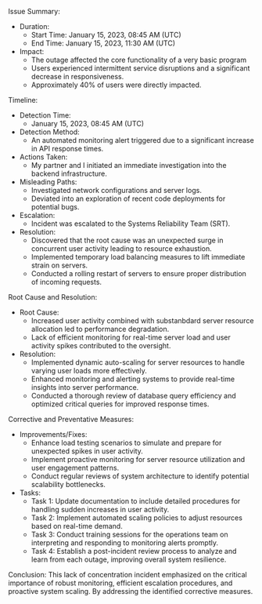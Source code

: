 

Issue Summary:
- Duration:
  - Start Time: January 15, 2023, 08:45 AM (UTC)
  - End Time: January 15, 2023, 11:30 AM (UTC)
- Impact:
  - The outage affected the core functionality of a very basic program
  - Users experienced intermittent service disruptions and a significant decrease in responsiveness.
  - Approximately 40% of users were directly impacted.

Timeline:
- Detection Time:
  - January 15, 2023, 08:45 AM (UTC)
- Detection Method:
  - An automated monitoring alert triggered due to a significant increase in API response times.
- Actions Taken:
  - My partner and I initiated an immediate investigation into the backend infrastructure.
- Misleading Paths:
  - Investigated network configurations and server logs.
  - Deviated into an exploration of recent code deployments for potential bugs.
- Escalation:
  - Incident was escalated to the Systems Reliability Team (SRT).
- Resolution:
  - Discovered that the root cause was an unexpected surge in concurrent user activity leading to resource exhaustion.
  - Implemented temporary load balancing measures to lift immediate strain on servers.
  - Conducted a rolling restart of servers to ensure proper distribution of incoming requests.

Root Cause and Resolution:
- Root Cause:
  - Increased user activity combined with substanbdard server resource allocation led to performance degradation.
  - Lack of efficient monitoring for real-time server load and user activity spikes contributed to the oversight.
- Resolution:
  - Implemented dynamic auto-scaling for server resources to handle varying user loads more effectively.
  - Enhanced monitoring and alerting systems to provide real-time insights into server performance.
  - Conducted a thorough review of database query efficiency and optimized critical queries for improved response times.

Corrective and Preventative Measures:
- Improvements/Fixes:
  - Enhance load testing scenarios to simulate and prepare for unexpected spikes in user activity.
  - Implement proactive monitoring for server resource utilization and user engagement patterns.
  - Conduct regular reviews of system architecture to identify potential scalability bottlenecks.
- Tasks:
  - Task 1: Update documentation to include detailed procedures for handling sudden increases in user activity.
  - Task 2: Implement automated scaling policies to adjust resources based on real-time demand.
  - Task 3: Conduct training sessions for the operations team on interpreting and responding to monitoring alerts promptly.
  - Task 4: Establish a post-incident review process to analyze and learn from each outage, improving overall system resilience.

Conclusion:
This lack of concentration incident emphasized on the critical importance of robust monitoring, efficient escalation procedures, and proactive system scaling. By addressing the identified corrective measures.
